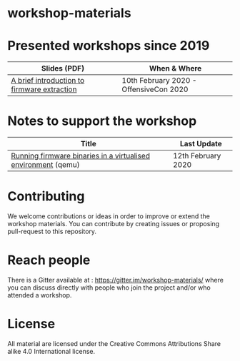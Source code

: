 # workshop-materials

# Presented workshops since 2019

| Slides (PDF) | When & Where |
| ------------ | -----------  |
| [A brief introduction to firmware extraction](./blob/master/introduction_firmware_extraction_01.pdf) | 10th February 2020 - OffensiveCon 2020|

# Notes to support the workshop

| Title | Last Update  |
| ----- | ------------ |
| [Running firmware binaries in a virtualised environment](./blob/master/notes/qemu-mips.md) (qemu) | 12th February 2020 |

# Contributing

We welcome contributions or ideas in order to improve or extend the workshop materials. You can contribute by creating issues or proposing pull-request to this repository.

# Reach people

There is a Gitter available at : https://gitter.im/workshop-materials/ where you can discuss directly with people who join the project and/or who attended a workshop. 

# License

All material are licensed under the Creative Commons Attributions Share alike 4.0 International license.

